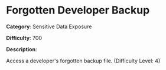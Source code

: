 # Forgotten Developer Backup

**Category**: Sensitive Data Exposure

**Difficulty**: 700

**Description**:

Access a developer's forgotten backup file. (Difficulty Level: 4)
